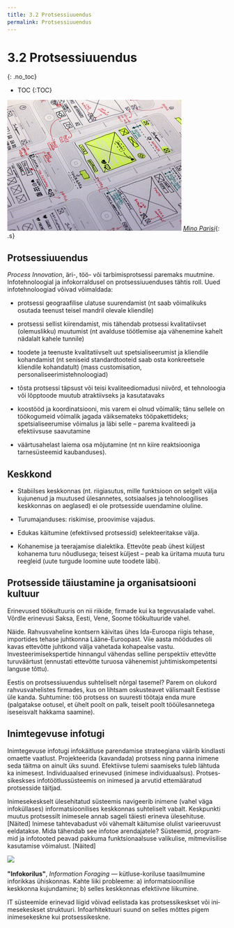 ```yaml
---
title: 3.2 Protsessiuuendus
permalink: Protsessiuuendus
---
```


# 3.2 Protsessiuuendus
{: .no_toc}

- TOC
{:TOC}

![](img/MinoParisi.png)
*[Mino Parisi](https://dribbble.com/shots/1743039-Instagram-paper-wireframe?list=searches&offset=2)*{: .s}

## Protsessiuuendus

_Process Innovation_, äri-, töö- või tarbimisprotsessi paremaks muutmine. Infotehnoloogial ja infokorraldusel on protsessiuuenduses tähtis roll. Uued infotehnoloogiad võivad võimaldada:

- protsessi geograafilise ulatuse suurendamist (nt saab võimalikuks osutada teenust teisel mandril olevale kliendile)

- protsessi sellist kiirendamist, mis tähendab protsessi kvalitatiivset (olemuslikku) muutumist (nt avalduse töötlemise aja vähenemine kahelt nädalalt kahele tunnile)

- toodete ja teenuste kvalitatiivselt uut spetsialiseerumist ja kliendile kohandamist (nt seniseid standardtooteid saab osta konkreetsele kliendile kohandatult) (mass customisation, personaliseerimistehnoloogiad)

- tõsta protsessi täpsust või teisi kvaliteediomadusi niivõrd, et tehnoloogia või lõpptoode muutub atraktiivseks ja kasutatavaks

- koostööd ja koordinatsiooni, mis varem ei olnud võimalik; tänu sellele on töökogumeid võimalik jagada väiksemateks tööpakettideks; spetsialiseerumise võimalus ja läbi selle – parema kvaliteedi ja efektiivsuse saavutamine

- väärtusahelast laiema osa mõjutamine (nt nn kiire reaktsiooniga tarnesüsteemid kaubanduses).

## Keskkond

- Stabiilses keskkonnas (nt. riigiasutus, mille funktsioon on selgelt välja kujunenud ja muutused ülesannetes, sotsiaalses ja tehnoloogilises keskkonnas on aeglased) ei ole protsesside uuendamine oluline.

- Turumajanduses: riskimise, proovimise vajadus.

- Edukas käitumine (efektiivsed protsessid) selekteeritakse välja.

- Kohanemise ja teerajamise dialektika. Ettevõte peab ühest küljest kohanema turu nõudlusega; teisest küljest – peab ka üritama muuta turu reegleid (uute turgude loomine uute toodete läbi).

## Protsesside täiustamine ja organisatsiooni kultuur

Erinevused töökultuuris on nii riikide, firmade kui ka tegevusalade vahel. Võrdle erinevusi Saksa, Eesti, Vene, Soome töökultuuride vahel.

Näide. Rahvusvaheline kontsern käivitas ühes Ida-Euroopa riigis tehase, importides tehase juhtkonna Lääne-Euroopast. Viie aasta möödudes oli kavas ettevõtte juhtkond välja vahetada kohapealse vastu. Investeerimisekspertide hinnangul vähendas selline perspektiiv ettevõtte turuväärtust (ennustati ettevõtte turuosa vähenemist juhtimiskompetentsi languse tõttu).

Eestis on protsessiuuendus suhteliselt nõrgal tasemel? Parem on olukord rahvusvahelistes firmades, kus on lihtsam oskusteavet välismaalt Eestisse üle kanda. Suhtumine: töö protsess on suuresti töötaja enda mure (palgatakse ootusel, et ühelt poolt on palk, teiselt poolt tööülesannetega iseseisvalt hakkama saamine).

## Inimtegevuse infotugi

Inimtegevuse infotugi infokäitluse parendamise stra­teegiana väärib kindlasti omaette vaatlust. Projekteerida (kavandada) prot­sess ning panna inimene se­da täitma on ainult üks suund. Efektiivse tulemi saamiseks tuleb lähtuda ka ini­mesest. Individuaalsed erinevused (inimese individuaalsus). Prot­ses­sikeskses infotöötlussüsteemis on inimesed ja arvutid ettemääratud protsesside täitjad.

Ini­mese­kesk­selt ülesehitatud süsteemis navigeerib inimene (vahel väga infoküllases) informatsioonilises keskkonnas suhteliselt vabalt. Keskpunkti muutus protsessilt inimesele annab sageli täiesti erineva üles­ehi­tu­se. [Näited] Inimese tahtevabadust või vähemalt käitumise olulist vari­ee­ru­vust eeldatakse. Mida tähendab see infotoe arendajatele? Süsteemid, prog­ram­mid ja infotooted peavad pakkuma funktsionaalsuse valikulise, mitmeviisilise ka­su­tamise võimalust. [Näited]

![](https://3.bp.blogspot.com/-p2YBZC8HUCw/UkKGAYXxZjI/AAAAAAAAFVc/W2WVj-GYAOA/s1600/image005.gif)

__"Infokorilus"__, _Information Foraging_ — kütluse-koriluse taasilmumine inforikkas ühiskonnas. Kahte liiki probleeme: a) informatsioonilise keskkonna kujundamine; b) selles keskkonnas efektiivne liikumine.

IT süsteemide erinevad liigid võivad eelistada kas prot­sessikeskset või ini­me­se­keskset struktuuri. Infoarhitektuuri suund on selles mõttes pigem inimese­keskne kui protsessikeskne.

